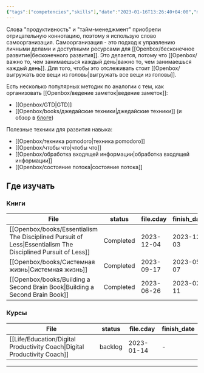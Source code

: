 ```yaml
---
{"tags":["competencies","skills"],"date":"2023-01-16T13:26:40+04:00","modified_at":"2023-12-18T10:23:41+03:00","dg-publish":true,"aliases":["самоорганизацию","самоорганизации","самоорганизации","самоорганизацией","самоорганизации","организация личных дел"],"permalink":"/life/education/competencies/vedenie-lichnyh-del/","dgPassFrontmatter":true}
---
```





Слова "продуктивность" и "тайм-менеджмент" приобрели отрицательную коннотацию, поэтому я использую слово самоорганизация. Самоорганизация - это подход к управлению личными делами и доступными ресурсами для [[Openbox/бесконечное развитие\|бесконечного развития]]. Это делается, потому что [[Openbox/важно то, чем занимаешься каждый день\|важно то, чем занимаешься каждый день]]. Для того, чтобы это отслеживать стоит [[Openbox/выгружать все вещи из головы\|выгружать все вещи из головы]].

Есть несколько популярных методик по аналогии с тем, как организовать [[Openbox/ведение заметок\|ведение заметок]]:
- [[Openbox/GTD\|GTD]]
- [[Openbox/books/джедайские техники\|джедайские техники]] (и обзор в [блоге](https://vanadium23.me/jedi-book-experiments/))

Полезные техники для развития навыка:
- [[Openbox/техника pomodoro\|техника pomodoro]]
- [[Openbox/чтобы что\|чтобы что]]
- [[Openbox/обработка входящей информации\|обработка входящей информации]]
- [[Openbox/состояние потока\|состояние потока]]

## Где изучать

### Книги

| File                                                                                                            | status    | file.cday  | finish_date | книгодни        |
| --------------------------------------------------------------------------------------------------------------- | --------- | ---------- | ----------- | --------------- |
| [[Openbox/books/Essentialism The Disciplined Pursuit of Less\|Essentialism The Disciplined Pursuit of Less]] | Completed | 2023-12-04 | 2023-12-03  | 1 week, 2 days  |
| [[Openbox/books/Системная жизнь\|Системная жизнь]]                                                           | Completed | 2023-09-17 | 2023-05-07  | 2 weeks         |
| [[Openbox/books/Building a Second Brain Book\|Building a Second Brain Book]]                                 | Completed | 2023-06-26 | 2023-02-11  | 2 weeks, 3 days |


### Курсы

| File                                                                         | status  | file.cday  | finish_date |
| ---------------------------------------------------------------------------- | ------- | ---------- | ----------- |
| [[Life/Education/Digital Productivity Coach\|Digital Productivity Coach]] | backlog | 2023-01-14 | \-          |



---
